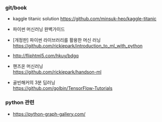 ### git/book
* kaggle titanic solution
https://github.com/minsuk-heo/kaggle-titanic
* 파이썬 머신러닝 완벽가이드  
* [개정판] 파이썬 라이브러리를 활용한 머신 러닝  
https://github.com/rickiepark/introduction_to_ml_with_python
* http://fliphtml5.com/hkuy/bdgq

* 핸즈온 머신러닝  
https://github.com/rickiepark/handson-ml
* 골빈해커의 3분 딥러닝  
https://github.com/golbin/TensorFlow-Tutorials

### python 관련
* https://python-graph-gallery.com/
